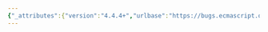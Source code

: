 ```yaml
---
{"_attributes":{"version":"4.4.4+","urlbase":"https://bugs.ecmascript.org/","maintainer":"dherman@mozilla.com"},"bug":{"bug_id":1874,"creation_ts":"2013-08-30 12:32:00 -0700","short_desc":"15.4.2.3, 15.4.2.4: Value assigned to wrong variable","delta_ts":"2013-09-27 14:48:07 -0700","product":"Draft for 6th Edition","component":"technical issue","version":"Rev 17: August 23, 2013 Draft","rep_platform":"All","op_sys":"All","bug_status":"RESOLVED","resolution":"FIXED","priority":"Normal","bug_severity":"normal","everconfirmed":true,"reporter":{"uid":"andrebargull","name":"André Bargull"},"assigned_to":{"uid":"allen","name":"Allen Wirfs-Brock"},"long_desc":[{"commentid":5286,"comment_count":0,"who":{"uid":"andrebargull","name":"André Bargull"},"bug_when":"2013-08-30 12:32:57 -0700","thetext":"15.4.2.3, step 4.a. Change `newObj` to `A`\n\n15.4.2.4, step 8.c.i. Change `newObj` to `A`"},{"commentid":5392,"comment_count":1,"who":{"uid":"allen","name":"Allen Wirfs-Brock"},"bug_when":"2013-09-12 17:11:35 -0700","thetext":"fixed in rev19 editor's draft"},{"commentid":5607,"comment_count":2,"who":{"uid":"allen","name":"Allen Wirfs-Brock"},"bug_when":"2013-09-27 14:48:07 -0700","thetext":"fixed in rev19"}]}}
---
```

